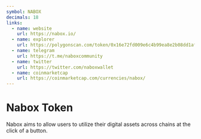 ```yaml
---
symbol: NABOX
decimals: 18
links:
  - name: website
    url: https://nabox.io/
  - name: explorer
    url: https://polygonscan.com/token/0x16e72fd009e6c4b99ea8e2b08dd1af4ba3a23787
  - name: telegram
    url: https://t.me/naboxcommunity
  - name: twitter
    url: https://twitter.com/naboxwallet
  - name: coinmarketcap
    url: https://coinmarketcap.com/currencies/nabox/
---
```


# Nabox Token

Nabox aims to allow users to utilize their digital assets across chains at the click of a button.
